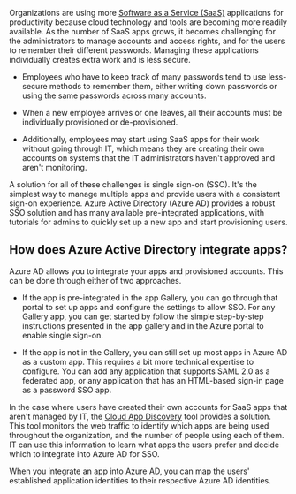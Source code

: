 Organizations are using more [Software as a Service (SaaS)](https://azure.microsoft.com/overview/what-is-saas/) applications for productivity because cloud technology and tools are becoming more readily available. As the number of SaaS apps grows, it becomes challenging for the administrators to manage accounts and access rights, and for the users to remember their different passwords. Managing these applications individually creates extra work and is less secure.


- Employees who have to keep track of many passwords tend to use less-secure methods to remember them, either writing down passwords or using the same passwords across many accounts.

- When a new employee arrives or one leaves, all their accounts must be individually provisioned or de-provisioned.

- Additionally, employees may start using SaaS apps for their work without going through IT, which means they are creating their own accounts on systems that the IT administrators haven't approved and aren't monitoring.  

A solution for all of these challenges is single sign-on (SSO). It's the simplest way to manage multiple apps and provide users with a consistent sign-on experience. Azure Active Directory (Azure AD) provides a robust SSO solution and has many available pre-integrated applications, with tutorials for admins to quickly set up a new app and start provisioning users.


## How does Azure Active Directory integrate apps?  

Azure AD allows you to integrate your apps and provisioned accounts. This can be done through either of two approaches.

- If the app is pre-integrated in the app Gallery, you can go through that portal to set up apps and configure the settings to allow SSO. For any Gallery app, you can get started by follow the simple step-by-step instructions presented in the app gallery and in the Azure portal to enable single sign-on.

- If the app is not in the Gallery, you can still set up most apps in Azure AD as a custom app. This requires a bit more technical expertise to configure. You can add any application that supports SAML 2.0 as a federated app, or any application that has an HTML-based sign-in page as a password SSO app.

In the case where users have created their own accounts for SaaS apps that aren't managed by IT, the [Cloud App Discovery](../articles/active-directory/active-directory-cloudappdiscovery-whatis.md) tool provides a solution. This tool monitors the web traffic to identify which apps are being used throughout the organization, and the number of people using each of them. IT can use this information to learn what apps the users prefer and decide which to integrate into Azure AD for SSO.  

When you integrate an app into Azure AD, you can map the users' established application identities to their respective Azure AD identities.  

